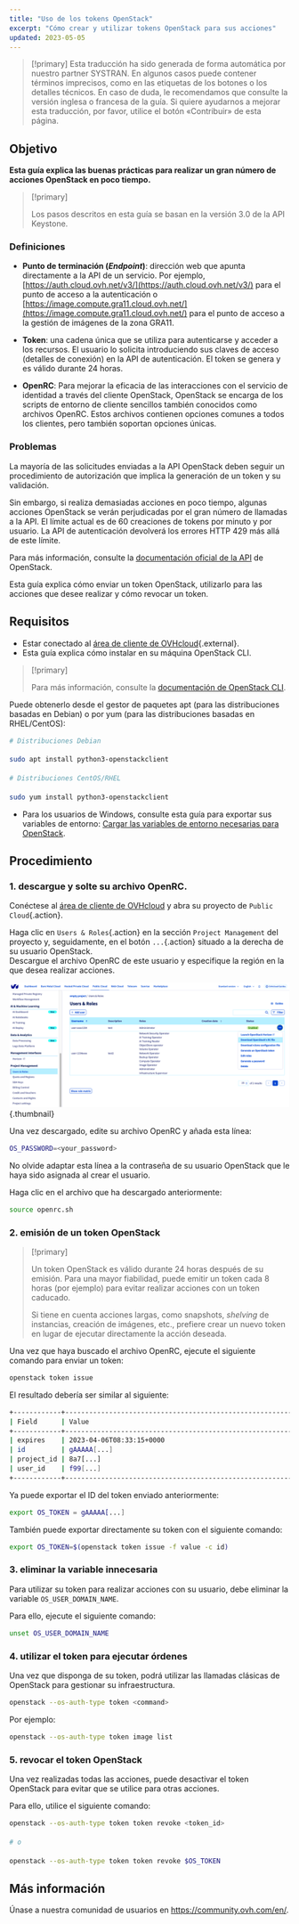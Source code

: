 ```yaml
---
title: "Uso de los tokens OpenStack"
excerpt: "Cómo crear y utilizar tokens OpenStack para sus acciones"
updated: 2023-05-05
---
```


> [!primary]
> Esta traducción ha sido generada de forma automática por nuestro partner SYSTRAN. En algunos casos puede contener términos imprecisos, como en las etiquetas de los botones o los detalles técnicos. En caso de duda, le recomendamos que consulte la versión inglesa o francesa de la guía. Si quiere ayudarnos a mejorar esta traducción, por favor, utilice el botón «Contribuir» de esta página.
>

## Objetivo

**Esta guía explica las buenas prácticas para realizar un gran número de acciones OpenStack en poco tiempo.**

> [!primary]
>
> Los pasos descritos en esta guía se basan en la versión 3.0 de la API Keystone.
>

### Definiciones

- **Punto de terminación (*Endpoint*)**: dirección web que apunta directamente a la API de un servicio. Por ejemplo, [https://auth.cloud.ovh.net/v3/](https://auth.cloud.ovh.net/v3/) para el punto de acceso a la autenticación o [https://image.compute.gra11.cloud.ovh.net/](https://image.compute.gra11.cloud.ovh.net/) para el punto de acceso a la gestión de imágenes de la zona GRA11. 

- **Token**: una cadena única que se utiliza para autenticarse y acceder a los recursos. El usuario lo solicita introduciendo sus claves de acceso (detalles de conexión) en la API de autenticación. El token se genera y es válido durante 24 horas.

- **OpenRC**: Para mejorar la eficacia de las interacciones con el servicio de identidad a través del cliente OpenStack, OpenStack se encarga de los scripts de entorno de cliente sencillos también conocidos como archivos OpenRC. Estos archivos contienen opciones comunes a todos los clientes, pero también soportan opciones únicas.

### Problemas

La mayoría de las solicitudes enviadas a la API OpenStack deben seguir un procedimiento de autorización que implica la generación de un token y su validación.

Sin embargo, si realiza demasiadas acciones en poco tiempo, algunas acciones OpenStack se verán perjudicadas por el gran número de llamadas a la API. El límite actual es de 60 creaciones de tokens por minuto y por usuario. La API de autenticación devolverá los errores HTTP 429 más allá de este límite.

Para más información, consulte la [documentación oficial de la API](http://developer.openstack.org/api-guide/quick-start/) de OpenStack.

Esta guía explica cómo enviar un token OpenStack, utilizarlo para las acciones que desee realizar y cómo revocar un token.

## Requisitos 

- Estar conectado al [área de cliente de OVHcloud](https://ca.ovh.com/auth/?action=gotomanager&from=https://www.ovh.com/world/&ovhSubsidiary=ws){.external}.
- Esta guía explica cómo instalar en su máquina OpenStack CLI.

> [!primary]
>
> Para más información, consulte la [documentación de OpenStack CLI](https://docs.openstack.org/python-openstackclient/latest/).

Puede obtenerlo desde el gestor de paquetes apt (para las distribuciones basadas en Debian) o por yum (para las distribuciones basadas en RHEL/CentOS):

```bash
# Distribuciones Debian 

sudo apt install python3-openstackclient

# Distribuciones CentOS/RHEL

sudo yum install python3-openstackclient
```

- Para los usuarios de Windows, consulte esta guía para exportar sus variables de entorno: [Cargar las variables de entorno necesarias para OpenStack](/pages/public_cloud/compute/loading_openstack_environment_variables/).

## Procedimiento

### 1. descargue y solte su archivo OpenRC.

Conéctese al [área de cliente de OVHcloud](https://ca.ovh.com/auth/?action=gotomanager&from=https://www.ovh.com/world/&ovhSubsidiary=ws) y abra su proyecto de `Public Cloud`{.action}.

Haga clic en `Users & Roles`{.action} en la sección `Project Management` del proyecto y, seguidamente, en el botón `...`{.action} situado a la derecha de su usuario OpenStack.<br>
Descargue el archivo OpenRC de este usuario y especifique la región en la que desea realizar acciones.

![descargar el archivo openRC](images/openrc.png){.thumbnail}

Una vez descargado, edite su archivo OpenRC y añada esta línea:

```bash
OS_PASSWORD=<your_password>
```

No olvide adaptar esta línea a la contraseña de su usuario OpenStack que le haya sido asignada al crear el usuario.

Haga clic en el archivo que ha descargado anteriormente:

```bash
source openrc.sh
```

### 2. emisión de un token OpenStack

> [!primary]
>
> Un token OpenStack es válido durante 24 horas después de su emisión. Para una mayor fiabilidad, puede emitir un token cada 8 horas (por ejemplo) para evitar realizar acciones con un token caducado.
>
> Si tiene en cuenta acciones largas, como snapshots, *shelving* de instancias, creación de imágenes, etc., prefiere crear un nuevo token en lugar de ejecutar directamente la acción deseada.
>

Una vez que haya buscado el archivo OpenRC, ejecute el siguiente comando para enviar un token:

```bash
openstack token issue
```

El resultado debería ser similar al siguiente:

```bash
+------------+----------------------------------------------------------------+
| Field      | Value                                                          |
+------------+----------------------------------------------------------------+
| expires    | 2023-04-06T08:33:15+0000                                       |
| id         | gAAAAA[...]                                                    |
| project_id | 8a7[...]                                                       |
| user_id    | f99[...]                                                       |
+------------+----------------------------------------------------------------+
```

Ya puede exportar el ID del token enviado anteriormente:

```bash
export OS_TOKEN = gAAAAA[...]
```

También puede exportar directamente su token con el siguiente comando:

```bash
export OS_TOKEN=$(openstack token issue -f value -c id)
```

### 3. eliminar la variable innecesaria

Para utilizar su token para realizar acciones con su usuario, debe eliminar la variable `OS_USER_DOMAIN_NAME`.

Para ello, ejecute el siguiente comando:

```bash
unset OS_USER_DOMAIN_NAME
```

### 4. utilizar el token para ejecutar órdenes

Una vez que disponga de su token, podrá utilizar las llamadas clásicas de OpenStack para gestionar su infraestructura.

```bash
openstack --os-auth-type token <command>
```

Por ejemplo: 

```bash
openstack --os-auth-type token image list
```

### 5. revocar el token OpenStack

Una vez realizadas todas las acciones, puede desactivar el token OpenStack para evitar que se utilice para otras acciones.

Para ello, utilice el siguiente comando:

```bash
openstack --os-auth-type token token revoke <token_id>

# o 

openstack --os-auth-type token token revoke $OS_TOKEN
```

## Más información

Únase a nuestra comunidad de usuarios en <https://community.ovh.com/en/>.